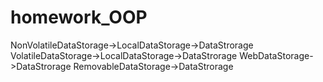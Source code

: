# homework_OOP

NonVolatileDataStorage->LocalDataStorage->DataStrorage
VolatileDataStorage->LocalDataStorage->DataStrorage
WebDataStorage->DataStrorage
RemovableDataStorage->DataStrorage
